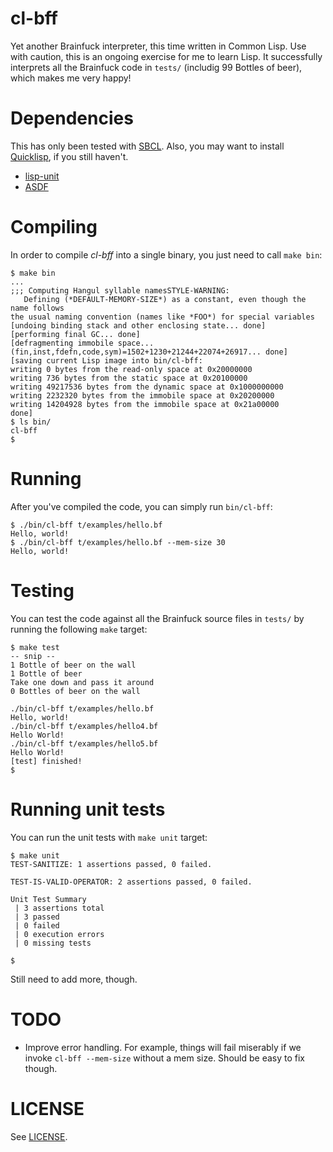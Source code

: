 # cl-bff

Yet another Brainfuck interpreter, this time written in Common Lisp. Use with caution, this is an ongoing exercise for me to learn Lisp. It successfully interprets all the Brainfuck code in `tests/` (includig 99 Bottles of beer), which makes me very happy!

# Dependencies

This has only been tested with [SBCL](http://sbcl.org). Also, you may want to install [Quicklisp](https://www.quicklisp.org/beta/), if you still haven't.

- [lisp-unit](https://www.cliki.net/lisp-unit)
- [ASDF](https://common-lisp.net/project/asdf/)

# Compiling
In order to compile _cl-bff_ into a single binary, you just need to call `make bin`:

```
$ make bin
...
;;; Computing Hangul syllable namesSTYLE-WARNING:
   Defining (*DEFAULT-MEMORY-SIZE*) as a constant, even though the name follows
the usual naming convention (names like *FOO*) for special variables
[undoing binding stack and other enclosing state... done]
[performing final GC... done]
[defragmenting immobile space... (fin,inst,fdefn,code,sym)=1502+1230+21244+22074+26917... done]
[saving current Lisp image into bin/cl-bff:
writing 0 bytes from the read-only space at 0x20000000
writing 736 bytes from the static space at 0x20100000
writing 49217536 bytes from the dynamic space at 0x1000000000
writing 2232320 bytes from the immobile space at 0x20200000
writing 14204928 bytes from the immobile space at 0x21a00000
done]
$ ls bin/
cl-bff
$
```

# Running
After you've compiled the code, you can simply run `bin/cl-bff`:

```
$ ./bin/cl-bff t/examples/hello.bf
Hello, world!
$ ./bin/cl-bff t/examples/hello.bf --mem-size 30
Hello, world!
```

# Testing
You can test the code against all the Brainfuck source files in `tests/` by running the following `make` target:

```
$ make test
-- snip --
1 Bottle of beer on the wall
1 Bottle of beer
Take one down and pass it around
0 Bottles of beer on the wall

./bin/cl-bff t/examples/hello.bf
Hello, world!
./bin/cl-bff t/examples/hello4.bf
Hello World!
./bin/cl-bff t/examples/hello5.bf
Hello World!
[test] finished!
$
```

# Running unit tests
You can run the unit tests with `make unit` target:
```
$ make unit
TEST-SANITIZE: 1 assertions passed, 0 failed.

TEST-IS-VALID-OPERATOR: 2 assertions passed, 0 failed.

Unit Test Summary
 | 3 assertions total
 | 3 passed
 | 0 failed
 | 0 execution errors
 | 0 missing tests

$
```

Still need to add more, though.

# TODO

- Improve error handling. For example, things will fail miserably if we invoke `cl-bff --mem-size` without a mem size. Should be easy to fix though.

# LICENSE

See [LICENSE](https://github.com/csixteen/cl-bff/blob/master/LICENSE).
